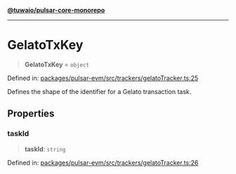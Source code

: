[**@tuwaio/pulsar-core-monorepo**](../../../README.md)

***

# GelatoTxKey

> **GelatoTxKey** = `object`

Defined in: [packages/pulsar-evm/src/trackers/gelatoTracker.ts:25](https://github.com/TuwaIO/pulsar-core/blob/6f58c3c9fd82323ffe7018d4cd8562c3905e9a91/packages/pulsar-evm/src/trackers/gelatoTracker.ts#L25)

Defines the shape of the identifier for a Gelato transaction task.

## Properties

### taskId

> **taskId**: `string`

Defined in: [packages/pulsar-evm/src/trackers/gelatoTracker.ts:26](https://github.com/TuwaIO/pulsar-core/blob/6f58c3c9fd82323ffe7018d4cd8562c3905e9a91/packages/pulsar-evm/src/trackers/gelatoTracker.ts#L26)
